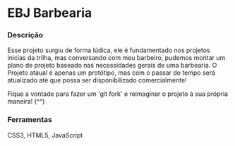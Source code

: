 # EBJ Barbearia

### Descrição
<p>
  Esse projeto surgiu de forma lúdica, ele é fundamentado nos projetos inicias da trilha, mas conversando com meu barbeiro,
  pudemos montar um plano de projeto baseado nas necessidades gerais de uma barbearia. O Projeto ataual é apenas um protótipo,
  mas com o passar do tempo será atualizado até que possa ser disponibilizado comercialmente!
</p>

<p>Fique a vontade para fazer um 'git fork' e reimaginar o projeto à sua própria maneira! (^^)</p>

<h3>Ferramentas</h3>
  <p>
    CSS3, HTML5, JavaScript 
  </p>
